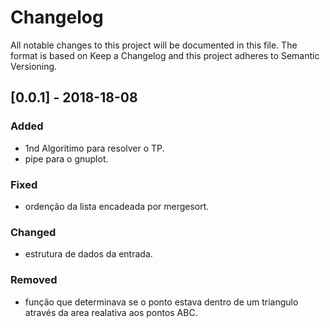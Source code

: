 # Changelog

All notable changes to this project will be documented in this file.
The format is based on Keep a Changelog and this project adheres to Semantic Versioning.

## [0.0.1] - 2018-18-08

### Added

* 1nd Algoritimo para resolver o TP.
* pipe para o gnuplot.

### Fixed

* ordenção da lista encadeada por mergesort.

### Changed

* estrutura de dados da entrada.

### Removed

* função que determinava se o ponto estava dentro de um triangulo através da area realativa aos pontos ABC.